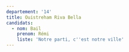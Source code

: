 ```yaml
---
departement: '14'
title: Ouistreham Riva Bella
candidats:
  - nom: Bail
    prenom: Rémi
    liste: 'Notre parti, c''est notre ville'
---
```

